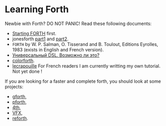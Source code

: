 # Learning Forth

Newbie with Forth? DO NOT PANIC! Read these following documents:
* [Starting FORTH](https://www.forth.com/starting-forth/) first.
* jonesforth [part1](https://github.com/AlexandreAbreu/jonesforth/blob/master/jonesforth.S)
and [part2](https://github.com/AlexandreAbreu/jonesforth/blob/master/jonesforth.f).
* `FORTH` by W. P. Salman, O. Tisserand and B. Toulout, Editions Eyrolles, 1983 (exists in English and French version).
* [Универсальный DSL. Возможно ли это?](https://habr.com/ru/company/tinkoff/blog/477902/)
* [colorforth](http://www.figuk.plus.com/articles/chuck.pdf).
* [lecrapouille](https://lecrapouille.github.io/forth-fr.html) For French readers I am currently writting my own tutorial. Not yet done !

If you are looking for a faster and complete forth, you should look at some projects:
* [gforth](https://gforth.org/),
* [pforth](http://www.softsynth.com/pforth/),
* [4th](https://thebeez.home.xs4all.nl/4tH/),
* [VFX](https://www.mpeforth.com/vfxlinux.htm),
* [reforth](https://github.com/seanpringle/reforth).

